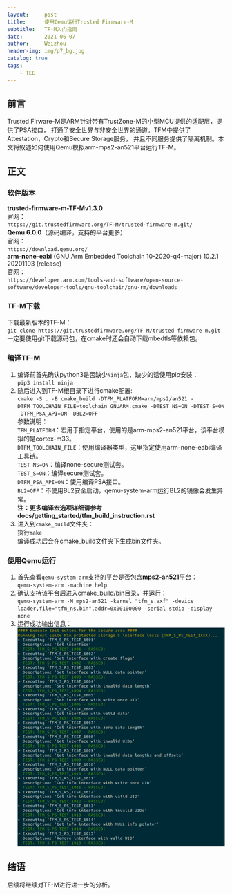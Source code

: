 ```yaml
---
layout:     post
title:      使用Qemu运行Trusted Firmware-M
subtitle:   TF-M入门指南
date:       2021-06-07
author:     Weizhou
header-img: img/p7_bg.jpg
catalog: true
tags:
    - TEE
---
```

## 前言
Trusted Firware-M是ARM针对带有TrustZone-M的小型MCU提供的适配层，提供了PSA接口，
打通了安全世界与非安全世界的通道。TFM中提供了Attestation，Crypto和Secure Storage服务，
并且不同服务提供了隔离机制。本文将叙述如何使用Qemu模拟arm-mps2-an521平台运行TF-M。

## 正文
### 软件版本
**trusted-firmware-m-TF-Mv1.3.0**<br>
官网：<br>
`https://git.trustedfirmware.org/TF-M/trusted-firmware-m.git/`<br>
**Qemu 6.0.0**（源码编译，支持的平台更多）<br>
官网：<br>
`https://download.qemu.org/`<br>
**arm-none-eabi** (GNU Arm Embedded Toolchain 10-2020-q4-major) 10.2.1 20201103 (release)<br>
官网：<br>
`https://developer.arm.com/tools-and-software/open-source-software/developer-tools/gnu-toolchain/gnu-rm/downloads`<br>

### TF-M下载
下载最新版本的TF-M：<br>
`git clone https://git.trustedfirmware.org/TF-M/trusted-firmware-m.git`<br>
一定要使用git下载源码包，在cmake时还会自动下载mbedtls等依赖包。<br>

### 编译TF-M
1. 编译前首先确认python3是否缺少`Ninja`包，缺少的话使用pip安装：<br>
`pip3 install ninja`<br>
2. 随后进入到TF-M根目录下进行cmake配置:<br>
`cmake -S . -B cmake_build -DTFM_PLATFORM=arm/mps2/an521 -DTFM_TOOLCHAIN_FILE=toolchain_GNUARM.cmake -DTEST_NS=ON -DTEST_S=ON -DTFM_PSA_API=ON -DBL2=OFF`<br>
参数说明：<br>
`TFM_PLATFORM`：宏用于指定平台，使用的是arm-mps2-an521平台，该平台模拟的是cortex-m33。<br>
`DTFM_TOOLCHAIN_FILE`：使用编译器类型，这里指定使用arm-none-eabi编译工具链。<br>
`TEST_NS=ON`：编译none-secure测试套。<br>
`TEST_S=ON`：编译secure测试套。<br>
`DTFM_PSA_API=ON`：使用编译PSA接口。<br>
`BL2=OFF`：不使用BL2安全启动，qemu-system-arm运行BL2的镜像会发生异常。<br>
**注：更多编译宏选项详细请参考docs/getting_started/tfm_build_instruction.rst**<br>
3. 进入到`cmake_build`文件夹：<br>
执行`make`<br>
编译成功后会在cmake_build文件夹下生成bin文件夹。

### 使用Qemu运行
1. 首先查看`qemu-system-arm`支持的平台是否包含**mps2-an521**平台：<br>
`qemu-system-arm -machine help`<br>
2. 确认支持该平台后进入cmake_build/bin目录，并运行：<br>
`qemu-system-arm -M mps2-an521 -kernel "tfm_s.axf" -device loader,file="tfm_ns.bin",addr=0x00100000 -serial stdio -display none`<br>
3. 运行成功输出信息：<br>
![tfm_log.png](https://github.com/wwz529247756/wwz529247756.github.io/blob/master/img/p12/tfm_log.PNG?raw=true)<br>

## 结语
后续将继续对TF-M进行进一步的分析。
